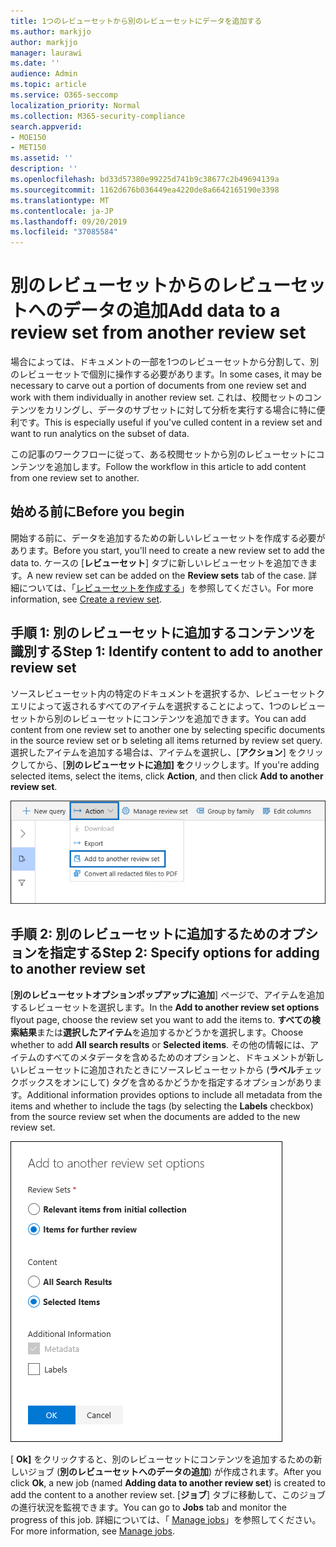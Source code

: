 ```yaml
---
title: 1つのレビューセットから別のレビューセットにデータを追加する
ms.author: markjjo
author: markjjo
manager: laurawi
ms.date: ''
audience: Admin
ms.topic: article
ms.service: O365-seccomp
localization_priority: Normal
ms.collection: M365-security-compliance
search.appverid:
- MOE150
- MET150
ms.assetid: ''
description: ''
ms.openlocfilehash: bd33d57380e99225d741b9c38677c2b49694139a
ms.sourcegitcommit: 1162d676b036449ea4220de8a6642165190e3398
ms.translationtype: MT
ms.contentlocale: ja-JP
ms.lasthandoff: 09/20/2019
ms.locfileid: "37085584"
---
```

# <a name="add-data-to-a-review-set-from-another-review-set"></a><span data-ttu-id="17f1b-102">別のレビューセットからのレビューセットへのデータの追加</span><span class="sxs-lookup"><span data-stu-id="17f1b-102">Add data to a review set from another review set</span></span>

<span data-ttu-id="17f1b-103">場合によっては、ドキュメントの一部を1つのレビューセットから分割して、別のレビューセットで個別に操作する必要があります。</span><span class="sxs-lookup"><span data-stu-id="17f1b-103">In some cases, it may be necessary to carve out a portion of documents from one review set and work with them individually in another review set.</span></span>  <span data-ttu-id="17f1b-104">これは、校閲セットのコンテンツをカリングし、データのサブセットに対して分析を実行する場合に特に便利です。</span><span class="sxs-lookup"><span data-stu-id="17f1b-104">This is especially useful if you've culled content in a review set and want to run analytics on the subset of data.</span></span>

<span data-ttu-id="17f1b-105">この記事のワークフローに従って、ある校閲セットから別のレビューセットにコンテンツを追加します。</span><span class="sxs-lookup"><span data-stu-id="17f1b-105">Follow the workflow in this article to add content from one review set to another.</span></span>

## <a name="before-you-begin"></a><span data-ttu-id="17f1b-106">始める前に</span><span class="sxs-lookup"><span data-stu-id="17f1b-106">Before you begin</span></span>

<span data-ttu-id="17f1b-107">開始する前に、データを追加するための新しいレビューセットを作成する必要があります。</span><span class="sxs-lookup"><span data-stu-id="17f1b-107">Before you start, you'll need to create a new review set to add the data to.</span></span>  <span data-ttu-id="17f1b-108">ケースの [**レビューセット**] タブに新しいレビューセットを追加できます。</span><span class="sxs-lookup"><span data-stu-id="17f1b-108">A new review set can be added on the **Review sets** tab of the case.</span></span> <span data-ttu-id="17f1b-109">詳細については、「[レビューセットを作成する](managing-review-sets.md#create-a-review-set)」を参照してください。</span><span class="sxs-lookup"><span data-stu-id="17f1b-109">For more information, see [Create a review set](managing-review-sets.md#create-a-review-set).</span></span>

## <a name="step-1-identify-content-to-add-to-another-review-set"></a><span data-ttu-id="17f1b-110">手順 1: 別のレビューセットに追加するコンテンツを識別する</span><span class="sxs-lookup"><span data-stu-id="17f1b-110">Step 1: Identify content to add to another review set</span></span>

<span data-ttu-id="17f1b-111">ソースレビューセット内の特定のドキュメントを選択するか、レビューセットクエリによって返されるすべてのアイテムを選択することによって、1つのレビューセットから別のレビューセットにコンテンツを追加できます。</span><span class="sxs-lookup"><span data-stu-id="17f1b-111">You can add content from one review set to another one by selecting specific documents in the source review set or b seleting all items returned by review set query.</span></span>  <span data-ttu-id="17f1b-112">選択したアイテムを追加する場合は、アイテムを選択し、[**アクション**] をクリックしてから、[**別のレビューセットに追加] を**クリックします。</span><span class="sxs-lookup"><span data-stu-id="17f1b-112">If you're adding selected items, select the items, click **Action**, and then click **Add to another review set**.</span></span>

![別の校閲セットに追加する](media/64f2a4d4-eba3-4ab3-a3ba-d519feea3142.png)

## <a name="step-2-specify-options-for-adding-to-another-review-set"></a><span data-ttu-id="17f1b-114">手順 2: 別のレビューセットに追加するためのオプションを指定する</span><span class="sxs-lookup"><span data-stu-id="17f1b-114">Step 2: Specify options for adding to another review set</span></span>

<span data-ttu-id="17f1b-115">[**別のレビューセットオプションポップアップに追加**] ページで、アイテムを追加するレビューセットを選択します。</span><span class="sxs-lookup"><span data-stu-id="17f1b-115">In the **Add to another review set options** flyout page, choose the review set you want to add the items to.</span></span> <span data-ttu-id="17f1b-116">**すべての検索結果**または**選択したアイテム**を追加するかどうかを選択します。</span><span class="sxs-lookup"><span data-stu-id="17f1b-116">Choose whether to add **All search results** or **Selected items**.</span></span>  <span data-ttu-id="17f1b-117">その他の情報には、アイテムのすべてのメタデータを含めるためのオプションと、ドキュメントが新しいレビューセットに追加されたときにソースレビューセットから (**ラベル**チェックボックスをオンにして) タグを含めるかどうかを指定するオプションがあります。</span><span class="sxs-lookup"><span data-stu-id="17f1b-117">Additional information provides options to include all metadata from the items and whether to include the tags (by selecting the **Labels** checkbox) from the source review set when the documents are added to the new review set.</span></span>  

![別の校閲セットに追加する](media/6440ee44-68fd-44d7-b43a-3a477345525c.png)

<span data-ttu-id="17f1b-119">[ **Ok]** をクリックすると、別のレビューセットにコンテンツを追加するための新しいジョブ (**別のレビューセットへのデータの追加**) が作成されます。</span><span class="sxs-lookup"><span data-stu-id="17f1b-119">After you click **Ok**, a new job (named **Adding data to another review set**) is created to add the content to a another review set.</span></span>  <span data-ttu-id="17f1b-120">[**ジョブ**] タブに移動して、このジョブの進行状況を監視できます。</span><span class="sxs-lookup"><span data-stu-id="17f1b-120">You can go to **Jobs** tab and monitor the progress of this job.</span></span> <span data-ttu-id="17f1b-121">詳細については、「 [Manage jobs](managing-jobs-ediscovery20.md)」を参照してください。</span><span class="sxs-lookup"><span data-stu-id="17f1b-121">For more information, see [Manage jobs](managing-jobs-ediscovery20.md).</span></span>
